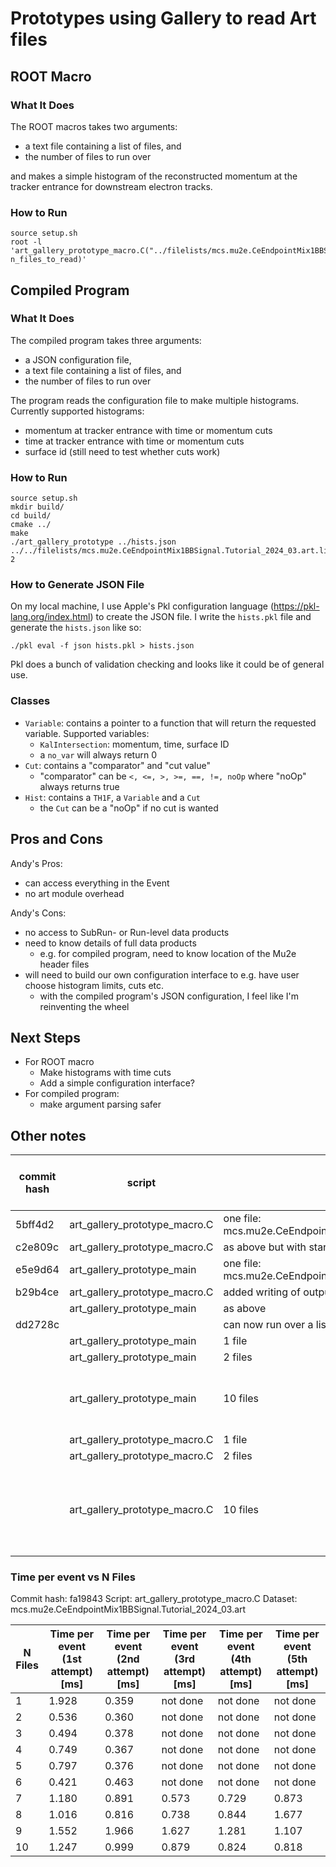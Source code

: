 # Prototypes using Gallery to read Art files

## ROOT Macro
### What It Does
The ROOT macros takes two arguments:
 * a text file containing a list of files, and
 * the number of files to run over

and makes a simple histogram of the reconstructed momentum at the tracker entrance for downstream electron tracks.

### How to Run

```
source setup.sh
root -l 'art_gallery_prototype_macro.C("../filelists/mcs.mu2e.CeEndpointMix1BBSignal.Tutorial_2024_03.art.list", n_files_to_read)'
```

## Compiled Program
### What It Does
The compiled program takes three arguments:
 * a JSON configuration file,
 * a text file containing a list of files, and
 * the number of files to run over

The program reads the configuration file to make multiple histograms. Currently supported histograms:

 * momentum at tracker entrance with time or momentum cuts
 * time at tracker entrance with time or momentum cuts
 * surface id (still need to test whether cuts work)

### How to Run
```
source setup.sh
mkdir build/
cd build/
cmake ../
make
./art_gallery_prototype ../hists.json ../../filelists/mcs.mu2e.CeEndpointMix1BBSignal.Tutorial_2024_03.art.list 2
```

### How to Generate JSON File
On my local machine, I use Apple's Pkl configuration language (https://pkl-lang.org/index.html) to create the JSON file. I write the ```hists.pkl``` file and generate the ```hists.json``` like so:

```
./pkl eval -f json hists.pkl > hists.json
```

Pkl does a bunch of validation checking and looks like it could be of general use.

### Classes

* ```Variable```: contains a pointer to a function that will return the requested variable. Supported variables:
   * ```KalIntersection```: momentum, time, surface ID
   * a ```no_var``` will always return 0
* ```Cut```: contains a "comparator" and "cut value"
   * "comparator" can be ```<, <=, >, >=, ==, !=, noOp``` where "noOp" always returns true
* ```Hist```: contains a ```TH1F```, a ```Variable``` and a ```Cut```
   * the ```Cut``` can be a "noOp" if no cut is wanted

## Pros and Cons

Andy's Pros:
 * can access everything in the Event
 * no art module overhead

Andy's Cons:
 * no access to SubRun- or Run-level data products
 * need to know details of full data products
   * e.g. for compiled program, need to know location of the Mu2e header files
 * will need to build our own configuration interface to e.g. have user choose histogram limits, cuts etc.
   * with the compiled program's JSON configuration, I feel like I'm reinventing the wheel

## Next Steps
* For ROOT macro
  * Make histograms with time cuts
  * Add a simple configuration interface?
* For compiled program:
  * make argument parsing safer

## Other notes

| commit hash | script | notes | time per event [ms] | total time [ms] | comment |
|----|----|----|-----|-----|------|
| 5bff4d2 | art_gallery_prototype_macro.C | one file: mcs.mu2e.CeEndpointMix1BBSignal.Tutorial_2024_03.001210_00000255.art | 0.353 | 5742 | |
| c2e809c | art_gallery_prototype_macro.C | as above but with start_time defined before histogram making | 0.367 | 6032 | |
| e5e9d64 | art_gallery_prototype_main | one file: mcs.mu2e.CeEndpointMix1BBSignal.Tutorial_2024_03.001210_00000255.art | 0.366 | 6615 | |
| b29b4ce | art_gallery_prototype_macro.C | added writing of output file | 0.370 | 6133 | |
|  | art_gallery_prototype_main | as above | 0.375 | 6800 | |
| dd2728c |  | can now run over a list of files | | | |
|   | art_gallery_prototype_main | 1 file | 0.369 | 6706 | |
|   | art_gallery_prototype_main | 2 files | 0.364 | 11939 | |
|   | art_gallery_prototype_main | 10 files | 1.304 | 192561 | unclear why time per event has changed... |
|   | art_gallery_prototype_macro.C | 1 file | 0.372 | 5990 | |
|   | art_gallery_prototype_macro.C | 2 files | 0.370 | 11527 | |
|   | art_gallery_prototype_macro.C | 10 files | 1.332 |191143  | macro also sees an increase in the time per event... |

### Time per event vs N Files
Commit hash: fa19843
Script: art_gallery_prototype_macro.C
Dataset: mcs.mu2e.CeEndpointMix1BBSignal.Tutorial_2024_03.art

| N Files |  Time per event (1st attempt) [ms] | Time per event (2nd attempt) [ms] | Time per event (3rd attempt) [ms] | Time per event (4th attempt) [ms] |   Time per event (5th attempt) [ms] |
|----|----|----|----|----|----|
| 1 | 1.928 | 0.359 | not done | not done | not done |
| 2 | 0.536 | 0.360 | not done | not done | not done |
| 3 | 0.494 | 0.378 | not done | not done | not done |
| 4 | 0.749 | 0.367 | not done | not done | not done |
| 5 | 0.797 | 0.376 | not done | not done | not done |
| 6 | 0.421 | 0.463 | not done | not done | not done |
| 7 | 1.180 | 0.891 | 0.573 | 0.729 | 0.873 |
| 8 | 1.016 | 0.816 | 0.738 | 0.844 | 1.677 |
| 9 | 1.552 | 1.966 | 1.627 | 1.281 | 1.107 |
| 10 | 1.247 | 0.999 | 0.879 | 0.824 | 0.818 |
